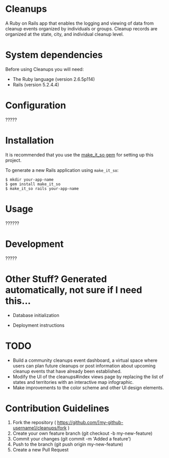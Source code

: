# Cleanups

A Ruby on Rails app that enables the logging and viewing of data from cleanup events organized by individuals or groups. Cleanup records are organized at the state, city, and individual cleanup level.  

# System dependencies

Before using Cleanups you will need:

* The Ruby language (version 2.6.5p114)
* Rails (version 5.2.4.4)

# Configuration

?????

# Installation 

It is recommended that you use the [make_it_so gem](https://github.com/LaunchAcademy/make_it_so) for setting up this project.

To generate a new Rails application using `make_it_so`:
    
    $ mkdir your-app-name
    $ gem install make_it_so
    $ make_it_so rails your-app-name

# Usage

??????

# Development

?????

# Other Stuff? Generated automatically, not sure if I need this...
* Database initialization

* Deployment instructions

# TODO

* Build a community cleanups event dashboard, a virtual space where users can plan future cleanups or post information about upcoming cleanup events that have already been established.
* Modify the UI of the cleanups#index views page by replacing the list of states and territories with an interactive map infographic.
* Make improvements to the color scheme and other UI design elements.      

# Contribution Guidelines

1. Fork the repository ( https://github.com/[my-github-username]/cleanups/fork )
2. Create your own feature branch (git checkout -b my-new-feature)
3. Commit your changes (git commit -m 'Added a feature')  
4. Push to the branch (git push origin my-new-feature)
5. Create a new Pull Request  